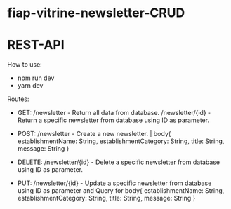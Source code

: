 # fiap-vitrine-newsletter-CRUD
# REST-API

How to use:

- npm run dev
- yarn dev


Routes:

- GET:    /newsletter        - Return all data from database.
         /newsletter/{id}   - Return a specific newsletter from database using ID as parameter.

- POST:   /newsletter        - Create a new newsletter. | body{ establishmentName: String, establishmentCategory: String, title: String, message: String }

- DELETE: /newsletter/{id}   - Delete a specific newsletter from database using ID as parameter.

- PUT:    /newsletter/{id}   - Update a specific newsletter from database using ID as parameter and
                          Query for body{ establishmentName: String, establishmentCategory: String, title: String, message: String }
